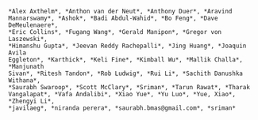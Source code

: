 
    *Alex Axthelm*, *Anthon van der Neut*, *Anthony Duer*, *Aravind
    Mannarswamy*, *Ashok*, *Badi Abdul-Wahid*, *Bo Feng*, *Dave DeMeulenaere*,
    *Eric Collins*, *Fugang Wang*, *Gerald Manipon*, *Gregor von Laszewski*,
    *Himanshu Gupta*, *Jeevan Reddy Rachepalli*, *Jing Huang*, *Joaquin Avila
    Eggleton*, *Karthick*, *Keli Fine*, *Kimball Wu*, *Mallik Challa*, *Manjunath
    Sivan*, *Ritesh Tandon*, *Rob Ludwig*, *Rui Li*, *Sachith Danushka Withana*,
    *Saurabh Swaroop*, *Scott McClary*, *Sriman*, *Tarun Rawat*, *Tharak
    Vangalapat*, *Vafa Andalibi*, *Xiao Yue*, *Yu Luo*, *Yue, Xiao*, *Zhengyi Li*,
    *javilaeg*, *niranda perera*, *saurabh.bmas@gmail.com*, *sriman*

